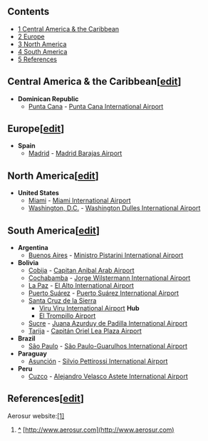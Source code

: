 ## Contents

* [1 Central America & the Caribbean](#Central_America_.26_the_Caribbean)
* [2 Europe](#Europe)
* [3 North America](#North_America)
* [4 South America](#South_America)
* [5 References](#References)

## Central America & the Caribbean\[[edit](/w/index.php?title=AeroSur_destinations&action=edit&section=1 "Edit section: Central America & the Caribbean")\]

* **Dominican Republic**
  * [Punta Cana](/wiki/Punta_Cana "Punta Cana") - [Punta Cana International Airport](/wiki/Punta_Cana_International_Airport "Punta Cana International Airport")

## Europe\[[edit](/w/index.php?title=AeroSur_destinations&action=edit&section=2 "Edit section: Europe")\]

* **Spain**
  * [Madrid](/wiki/Madrid "Madrid") - [Madrid Barajas Airport](/wiki/Madrid_Barajas_Airport "Madrid Barajas Airport")

## North America\[[edit](/w/index.php?title=AeroSur_destinations&action=edit&section=3 "Edit section: North America")\]

* **United States**
  * [Miami](/wiki/Miami "Miami") - [Miami International Airport](/wiki/Miami_International_Airport "Miami International Airport")
  * [Washington, D.C.](/wiki/Washington,_D.C. "Washington, D.C.") - [Washington Dulles International Airport](/wiki/Washington_Dulles_International_Airport "Washington Dulles International Airport")

## South America\[[edit](/w/index.php?title=AeroSur_destinations&action=edit&section=4 "Edit section: South America")\]

* **Argentina**
  * [Buenos Aires](/wiki/Buenos_Aires "Buenos Aires") - [Ministro Pistarini International Airport](/wiki/Ministro_Pistarini_International_Airport "Ministro Pistarini International Airport")
* **Bolivia**
  * [Cobija](/wiki/Cobija "Cobija") - [Capitan Anibal Arab Airport](/wiki/Capitan_Anibal_Arab_Airport "Capitan Anibal Arab Airport")
  * [Cochabamba](/wiki/Cochabamba "Cochabamba") - [Jorge Wilstermann International Airport](/wiki/Jorge_Wilstermann_International_Airport "Jorge Wilstermann International Airport")
  * [La Paz](/wiki/La_Paz "La Paz") - [El Alto International Airport](/wiki/El_Alto_International_Airport "El Alto International Airport")
  * [Puerto Suárez](/wiki/Puerto_Su%C3%A1rez "Puerto Suárez") - [Puerto Suárez International Airport](/wiki/Puerto_Su%C3%A1rez_International_Airport "Puerto Suárez International Airport")
  * [Santa Cruz de la Sierra](/wiki/Santa_Cruz_de_la_Sierra "Santa Cruz de la Sierra")
    * [Viru Viru International Airport](/wiki/Viru_Viru_International_Airport "Viru Viru International Airport") **Hub**
    * [El Trompillo Airport](/wiki/El_Trompillo_Airport "El Trompillo Airport")
  * [Sucre](/wiki/Sucre "Sucre") - [Juana Azurduy de Padilla International Airport](/wiki/Juana_Azurduy_de_Padilla_International_Airport "Juana Azurduy de Padilla International Airport")
  * [Tarija](/wiki/Tarija,_Bolivia "Tarija, Bolivia") - [Capitán Oriel Lea Plaza Airport](/wiki/Capit%C3%A1n_Oriel_Lea_Plaza_Airport "Capitán Oriel Lea Plaza Airport")
* **Brazil**
  * [São Paulo](/wiki/S%C3%A3o_Paulo "São Paulo") - [São Paulo-Guarulhos International Airport](/wiki/S%C3%A3o_Paulo-Guarulhos_International_Airport "São Paulo-Guarulhos International Airport")
* **Paraguay**
  * [Asunción](/wiki/Asunci%C3%B3n "Asunción") - [Silvio Pettirossi International Airport](/wiki/Silvio_Pettirossi_International_Airport "Silvio Pettirossi International Airport")
* **Peru**
  * [Cuzco](/wiki/Cuzco "Cuzco") - [Alejandro Velasco Astete International Airport](/wiki/Alejandro_Velasco_Astete_International_Airport "Alejandro Velasco Astete International Airport")

## References\[[edit](/w/index.php?title=AeroSur_destinations&action=edit&section=5 "Edit section: References")\]

Aerosur website:[\[1\]](#cite_note-1)

1. **[^](#cite_ref-1)** [http://www.aerosur.com](http://www.aerosur.com)